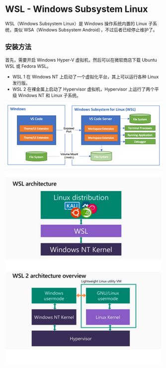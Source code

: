 
# WSL - Windows Subsystem Linux
WSL（Windows Subsystem Linux）是 Windows 操作系统内置的 Linux 子系统，类似 WSA（Windows Subsystem Android），不过后者已经停止维护了。

## 安装方法
首先，需要开启 Windows Hyper-V 虚拟机，然后可以在微软商店下载 Ubuntu WSL 或 Fedora WSL。

- WSL 1 在 Windows NT 上启动了一个虚拟化平台，其上可以运行各种 Linux 发行版。
- WSL 2 在裸金属上启动了 Hypervisor 虚拟机，Hypervisor 上运行了两个平级 Windows NT 和 Linux 子系统。

![image.png](./../assets/1683275075054-b1f3ab97-2a58-4dea-8be4-06bc5a1a2987.png)

![image.png](./../assets/1683275124346-73cf3fce-238b-4dec-b8ff-35f988669719.png)


